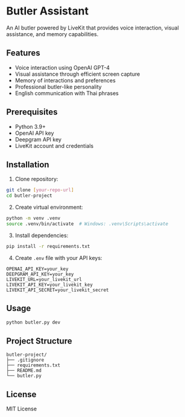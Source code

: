 # Butler Assistant

An AI butler powered by LiveKit that provides voice interaction, visual assistance, and memory capabilities.

## Features
- Voice interaction using OpenAI GPT-4
- Visual assistance through efficient screen capture
- Memory of interactions and preferences
- Professional butler-like personality
- English communication with Thai phrases

## Prerequisites
- Python 3.9+
- OpenAI API key
- Deepgram API key
- LiveKit account and credentials

## Installation

1. Clone repository:
```bash
git clone [your-repo-url]
cd butler-project
```

2. Create virtual environment:
```bash
python -m venv .venv
source .venv/bin/activate  # Windows: .venv\Scripts\activate
```

3. Install dependencies:
```bash
pip install -r requirements.txt
```

4. Create `.env` file with your API keys:
```
OPENAI_API_KEY=your_key
DEEPGRAM_API_KEY=your_key
LIVEKIT_URL=your_livekit_url
LIVEKIT_API_KEY=your_livekit_key
LIVEKIT_API_SECRET=your_livekit_secret
```

## Usage
```bash
python butler.py dev
```

## Project Structure
```
butler-project/
├── .gitignore
├── requirements.txt
├── README.md
└── butler.py
```

## License
MIT License
